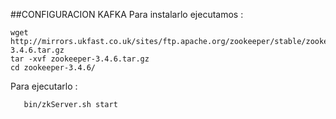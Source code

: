 ##CONFIGURACION KAFKA
  Para instalarlo ejecutamos :
  
```
wget http://mirrors.ukfast.co.uk/sites/ftp.apache.org/zookeeper/stable/zookeeper-3.4.6.tar.gz  
tar -xvf zookeeper-3.4.6.tar.gz  
cd zookeeper-3.4.6/ 
```


Para ejecutarlo : 
  
```
   bin/zkServer.sh start 
```
